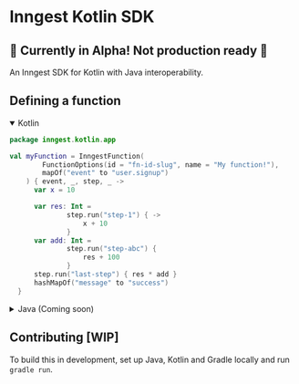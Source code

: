 # Inngest Kotlin SDK

## 🚧 Currently in Alpha! Not production ready 🚧

An Inngest SDK for Kotlin with Java interoperability.

## Defining a function

<details open>
  <summary>Kotlin</summary>

```kotlin
package inngest.kotlin.app

val myFunction = InngestFunction(
        FunctionOptions(id = "fn-id-slug", name = "My function!"),
        mapOf("event" to "user.signup")
    ) { event, _, step, _ ->
      var x = 10

      var res: Int =
              step.run("step-1") { ->
                  x + 10
              }
      var add: Int =
              step.run("step-abc") {
                  res + 100
              }
      step.run("last-step") { res * add }
      hashMapOf("message" to "success")
  }
```

</details>

<details>
  <summary>Java (Coming soon)</summary>

</details>

## Contributing [WIP]

To build this in development, set up Java, Kotlin and Gradle locally and run `gradle run`.
